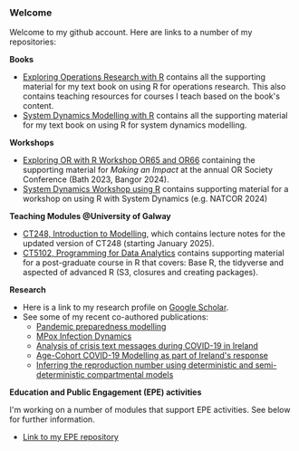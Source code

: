 ### Welcome

Welcome to my github account. Here are links to a number of my repositories:

**Books**

* [Exploring Operations Research with R](https://github.com/JimDuggan/explore_or) contains all the supporting material for my text book on using R for operations research. This also contains teaching resources for courses I teach based on the book's content. 
* [System Dynamics Modelling with R](https://github.com/JimDuggan/SDMR) contains all the supporting material for my text book on using R for system dynamics modelling.

**Workshops**
* [Exploring OR with R Workshop OR65 and OR66](https://github.com/JimDuggan/Exploring-OR-with-R-Workshop) containing the supporting material for *Making an Impact* at the annual OR Society Conference (Bath 2023, Bangor 2024).
* [System Dynamics Workshop using R](https://github.com/JimDuggan/SDWorkshop) contains supporting material for a workshop on using R with System Dynamics (e.g. NATCOR 2024)

**Teaching Modules @University of Galway**

* [CT248, Introduction to Modelling](https://github.com/JimDuggan/CT248), which contains lecture notes for the updated version of CT248 (starting January 2025).
* [CT5102, Programming for Data Analytics](https://github.com/JimDuggan/CT5102) contains supporting material for a post-graduate course in R that covers: Base R, the tidyverse and aspected of advanced R (S3, closures and creating packages).

**Research**

* Here is a link to my research profile on [Google Scholar](https://scholar.google.com/citations?user=Rs2NiywAAAAJ&hl=en).
* See some of my recent co-authored publications:
  * [Pandemic preparedness modelling](https://onlinelibrary.wiley.com/doi/full/10.1002/sdr.1775)
  * [MPox Infection Dynamics](https://www.jasss.org/27/2/6.html)
  * [Analysis of crisis text messages during COVID-19 in Ireland](https://www.tandfonline.com/doi/full/10.1080/0144929X.2023.2284242)
  * [Age-Cohort COVID-19 Modelling as part of Ireland's response](https://www.sciencedirect.com/science/article/pii/S0377221723006136)
  * [Inferring the reproduction number using deterministic and semi-deterministic compartmental models](https://journals.plos.org/ploscompbiol/article?id=10.1371/journal.pcbi.1010206)

**Education and Public Engagement (EPE) activities**

I'm working on a number of modules that support EPE activities. See below for further information.

* [Link to my EPE repository](https://github.com/JimDuggan/EPE)
  
<!--
**JimDuggan/JimDuggan** is a ✨ _special_ ✨ repository because its `README.md` (this file) appears on your GitHub profile.

Here are some ideas to get you started:

- 🔭 I’m currently working on ...
- 🌱 I’m currently learning ...
- 👯 I’m looking to collaborate on ...
- 🤔 I’m looking for help with ...
- 💬 Ask me about ...
- 📫 How to reach me: ...
- 😄 Pronouns: ...
- ⚡ Fun fact: ...
-->
